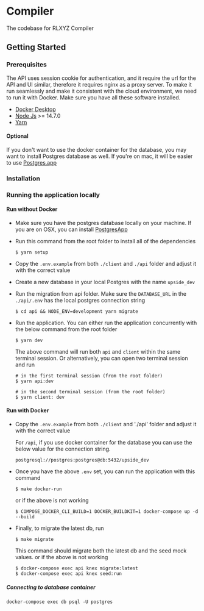 # Compiler

The codebase for RLXYZ Compiler

## Getting Started

### Prerequisites

The API uses session cookie for authentication, and it require the url for the API and UI similar, therefore it requires nginx as a proxy server. To make it run seamlessly and make it consistent with the cloud environment, we need to run it with Docker. Make sure you have all these software installed.

- [Docker Desktop](https://www.docker.com/products/docker-desktop)
- [Node Js](https://nodejs.org/en/) >= 14.7.0
- [Yarn](https://classic.yarnpkg.com/en/docs/install/#mac-stable)

#### Optional

If you don't want to use the docker container for the database, you may want to install Postgres database as well. If you're on mac, it will be easier to use [Postgres.app](https://postgresapp.com/)

### Installation

### Running the application locally

#### Run without Docker

- Make sure you have the postgres database locally on your machine. If you are on OSX, you can install [PostgresApp](https://postgresapp.com/)
- Run this command from the root folder to install all of the dependencies
  ```
  $ yarn setup
  ```
- Copy the `.env.example` from both `./client` and `./api` folder and adjust it with the correct value
- Create a new database in your local Postgres with the name `upside_dev`
- Run the migration from api folder. Make sure the `DATABASE_URL` in the `./api/.env` has the local postgres connection string
  ```
  $ cd api && NODE_ENV=development yarn migrate
  ```
- Run the application. You can either run the application concurrently with the below command from the root folder

  ```
  $ yarn dev
  ```

  The above command will run both `api` and `client` within the same terminal session. Or alternatively, you can open two terminal session and run

  ```
  # in the first terminal session (from the root folder)
  $ yarn api:dev

  # in the second terminal session (from the root folder)
  $ yarn client: dev
  ```

#### Run with Docker

- Copy the `.env.example` from both `./client` and './api' folder and adjust it with the correct value

  For `/api`, if you use docker container for the database you can use the below value for the connection string.

  ```
  postgresql://postgres:postgres@db:5432/upside_dev
  ```

- Once you have the above `.env` set, you can run the application with this command

  ```
  $ make docker-run
  ```

  or if the above is not working

  ```
  $ COMPOSE_DOCKER_CLI_BUILD=1 DOCKER_BUILDKIT=1 docker-compose up -d --build
  ```

- Finally, to migrate the latest db, run
  ```
  $ make migrate
  ```
  This command should migrate both the latest db and the seed mock values.
  or if the above is not working
  ```
  $ docker-compose exec api knex migrate:latest
  $ docker-compose exec api knex seed:run
  ```

##### Connecting to database container

`docker-compose exec db psql -U postgres`
